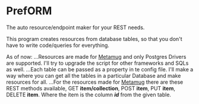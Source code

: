 # PrefORM
The auto resource/endpoint maker for your REST needs.


This program creates resources from database tables, so that you don't have to write code/queries for everything.

As of now:
...Resources are made for [Metamug](https://metamug.com/) and only Postgres Drivers are supported. I'll try to upgrade the script for other frameworks and SQLs as well.
...Each table can be passed as a property in te config file. I'll make a way where you can get all the tables in a particular Database and make resources for all.
...For the resources made for [Metamug](https://metamug.com/) there are these REST methods available, GET **item/collection**, POST **item**, PUT **item**, DELETE **item**. Where the item is the column **_id_** from the given table.
